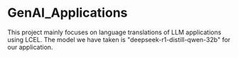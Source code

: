 # GenAI_Applications
This project mainly focuses on language translations of LLM applications using LCEL. The model we have taken is "deepseek-r1-distill-qwen-32b" for our application.

